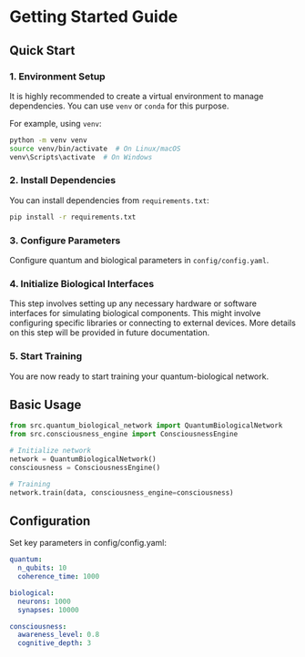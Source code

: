 
# Getting Started Guide

## Quick Start

### 1. Environment Setup

It is highly recommended to create a virtual environment to manage dependencies. You can use `venv` or `conda` for this purpose.

For example, using `venv`:

```bash
python -m venv venv
source venv/bin/activate  # On Linux/macOS
venv\Scripts\activate  # On Windows
```

### 2. Install Dependencies

You can install dependencies from `requirements.txt`:

```bash
pip install -r requirements.txt
```

### 3. Configure Parameters

Configure quantum and biological parameters in `config/config.yaml`.

### 4. Initialize Biological Interfaces

This step involves setting up any necessary hardware or software interfaces for simulating biological components. This might involve configuring specific libraries or connecting to external devices.  More details on this step will be provided in future documentation.

### 5. Start Training

You are now ready to start training your quantum-biological network.

## Basic Usage
```python
from src.quantum_biological_network import QuantumBiologicalNetwork
from src.consciousness_engine import ConsciousnessEngine

# Initialize network
network = QuantumBiologicalNetwork()
consciousness = ConsciousnessEngine()

# Training
network.train(data, consciousness_engine=consciousness)
```

## Configuration
Set key parameters in config/config.yaml:
```yaml
quantum:
  n_qubits: 10
  coherence_time: 1000

biological:
  neurons: 1000
  synapses: 10000

consciousness:
  awareness_level: 0.8
  cognitive_depth: 3
```
